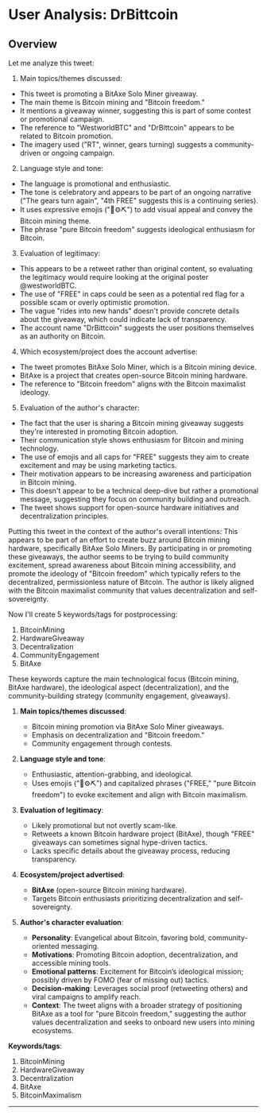 # User Analysis: DrBittcoin

## Overview

<think>
Let me analyze this tweet:

1. Main topics/themes discussed:
- This tweet is promoting a BitAxe Solo Miner giveaway.
- The main theme is Bitcoin mining and "Bitcoin freedom."
- It mentions a giveaway winner, suggesting this is part of some contest or promotional campaign.
- The reference to "WestworldBTC" and "DrBittcoin" appears to be related to Bitcoin promotion.
- The imagery used ("RT", winner, gears turning) suggests a community-driven or ongoing campaign.

2. Language style and tone:
- The language is promotional and enthusiastic.
- The tone is celebratory and appears to be part of an ongoing narrative ("The gears turn again", "4th FREE" suggests this is a continuing series).
- It uses expressive emojis ("🤠⚙️⛏️") to add visual appeal and convey the Bitcoin mining theme.
- The phrase "pure Bitcoin freedom" suggests ideological enthusiasm for Bitcoin.

3. Evaluation of legitimacy:
- This appears to be a retweet rather than original content, so evaluating the legitimacy would require looking at the original poster @westworldBTC.
- The use of "FREE" in caps could be seen as a potential red flag for a possible scam or overly optimistic promotion.
- The vague "rides into new hands" doesn't provide concrete details about the giveaway, which could indicate lack of transparency.
- The account name "DrBittcoin" suggests the user positions themselves as an authority on Bitcoin.

4. Which ecosystem/project does the account advertise:
- The tweet promotes BitAxe Solo Miner, which is a Bitcoin mining device.
- BitAxe is a project that creates open-source Bitcoin mining hardware.
- The reference to "Bitcoin freedom" aligns with the Bitcoin maximalist ideology.

5. Evaluation of the author's character:
- The fact that the user is sharing a Bitcoin mining giveaway suggests they're interested in promoting Bitcoin adoption.
- Their communication style shows enthusiasm for Bitcoin and mining technology.
- The use of emojis and all caps for "FREE" suggests they aim to create excitement and may be using marketing tactics.
- Their motivation appears to be increasing awareness and participation in Bitcoin mining.
- This doesn't appear to be a technical deep-dive but rather a promotional message, suggesting they focus on community building and outreach.
- The tweet shows support for open-source hardware initiatives and decentralization principles.

Putting this tweet in the context of the author's overall intentions:
This appears to be part of an effort to create buzz around Bitcoin mining hardware, specifically BitAxe Solo Miners. By participating in or promoting these giveaways, the author seems to be trying to build community excitement, spread awareness about Bitcoin mining accessibility, and promote the ideology of "Bitcoin freedom" which typically refers to the decentralized, permissionless nature of Bitcoin. The author is likely aligned with the Bitcoin maximalist community that values decentralization and self-sovereignty.

Now I'll create 5 keywords/tags for postprocessing:

1. BitcoinMining
2. HardwareGiveaway
3. Decentralization
4. CommunityEngagement
5. BitAxe

These keywords capture the main technological focus (Bitcoin mining, BitAxe hardware), the ideological aspect (decentralization), and the community-building strategy (community engagement, giveaways).
</think>

1. **Main topics/themes discussed**:  
   - Bitcoin mining promotion via BitAxe Solo Miner giveaways.  
   - Emphasis on decentralization and "Bitcoin freedom."  
   - Community engagement through contests.  

2. **Language style and tone**:  
   - Enthusiastic, attention-grabbing, and ideological.  
   - Uses emojis ("🤠⚙️⛏️") and capitalized phrases ("FREE," "pure Bitcoin freedom") to evoke excitement and align with Bitcoin maximalism.  

3. **Evaluation of legitimacy**:  
   - Likely promotional but not overtly scam-like.  
   - Retweets a known Bitcoin hardware project (BitAxe), though "FREE" giveaways can sometimes signal hype-driven tactics.  
   - Lacks specific details about the giveaway process, reducing transparency.  

4. **Ecosystem/project advertised**:  
   - **BitAxe** (open-source Bitcoin mining hardware).  
   - Targets Bitcoin enthusiasts prioritizing decentralization and self-sovereignty.  

5. **Author's character evaluation**:  
   - **Personality**: Evangelical about Bitcoin, favoring bold, community-oriented messaging.  
   - **Motivations**: Promoting Bitcoin adoption, decentralization, and accessible mining tools.  
   - **Emotional patterns**: Excitement for Bitcoin’s ideological mission; possibly driven by FOMO (fear of missing out) tactics.  
   - **Decision-making**: Leverages social proof (retweeting others) and viral campaigns to amplify reach.  
   - **Context**: The tweet aligns with a broader strategy of positioning BitAxe as a tool for "pure Bitcoin freedom," suggesting the author values decentralization and seeks to onboard new users into mining ecosystems.  

**Keywords/tags**:  
1. BitcoinMining  
2. HardwareGiveaway  
3. Decentralization  
4. BitAxe  
5. BitcoinMaximalism
---
